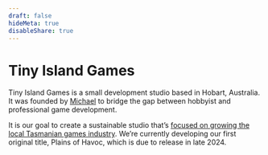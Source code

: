 ```yaml
---
draft: false
hideMeta: true
disableShare: true
---
```


# Tiny Island Games

Tiny Island Games is a small development studio based in Hobart, Australia. It was founded by [Michael](https://michaelhinz.dev) to bridge the gap between hobbyist and professional game development.

It is our goal to create a sustainable studio that’s [focused on growing the local Tasmanian games industry](./about_us/). We’re currently developing our first original title, Plains of Havoc, which is due to release in late 2024.